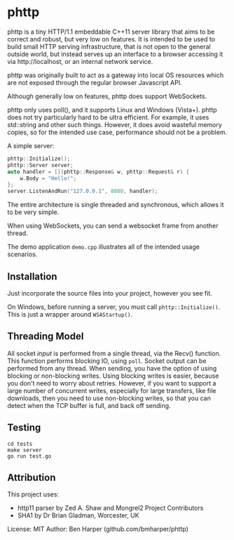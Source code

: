 # phttp

phttp is a tiny HTTP/1.1 embeddable C++11 server library that aims to be correct and robust, but very low on features. It is intended to be used to build small HTTP serving infrastructure, that is not open to the general outside world, but instead serves up an interface to a browser accessing it via http://localhost, or an internal network service.

phttp was originally built to act as a gateway into local OS resources which are not exposed through the regular browser Javascript API.

Although generally low on features, phttp does support WebSockets.

phttp only uses poll(), and it supports Linux and Windows (Vista+). phttp does not try particularly hard to be ultra efficient. For example, it uses std::string and other such things. However, it does avoid wasteful memory copies, so for the intended use case, performance should not be a problem.

A simple server:

```cpp
phttp::Initialize();
phttp::Server server;
auto handler = [](phttp::Response& w, phttp::Request& r) {
	w.Body = "Hello!";
};
server.ListenAndRun("127.0.0.1", 8080, handler);
```

The entire architecture is single threaded and synchronous, which allows it to be very simple.

When using WebSockets, you can send a websocket frame from another thread.

The demo application `demo.cpp` illustrates all of the intended usage scenarios.

## Installation
Just incorporate the source files into your project, however you see fit.

On Windows, before running a server, you must call `phttp::Initialize()`. This is just a
wrapper around `WSAStartup()`.

## Threading Model
All socket _input_ is performed from a single thread, via the Recv() function. This function performs blocking IO,
using `poll`.
Socket output can be performed from any thread. When sending, you have the option of using blocking or non-blocking
writes. Using blocking writes is easier, because you don't need to worry about retries. However, if you want to
support a large number of concurrent writes, especially for large transfers, like file downloads, then you need
to use non-blocking writes, so that you can detect when the TCP buffer is full, and back off sending.

## Testing

	cd tests
	make server
	go run test.go

## Attribution

This project uses:
* http11 parser by Zed A. Shaw and Mongrel2 Project Contributors
* SHA1 by Dr Brian Gladman, Worcester, UK

License: MIT
Author: Ben Harper (github.com/bmharper/phttp)

